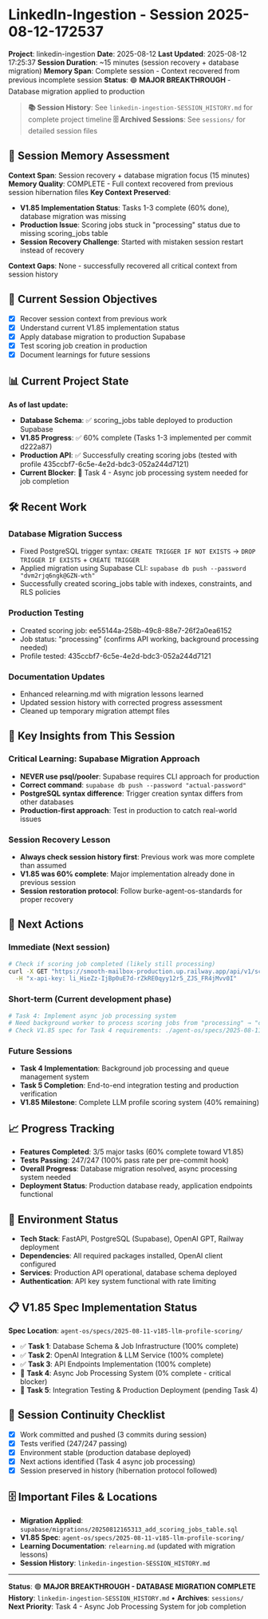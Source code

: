 # LinkedIn-Ingestion - Session 2025-08-12-172537
**Project**: linkedin-ingestion
**Date**: 2025-08-12
**Last Updated**: 2025-08-12 17:25:37
**Session Duration**: ~15 minutes (session recovery + database migration)
**Memory Span**: Complete session - Context recovered from previous incomplete session
**Status**: 🟢 **MAJOR BREAKTHROUGH** - Database migration applied to production

> **📚 Session History**: See `linkedin-ingestion-SESSION_HISTORY.md` for complete project timeline
> **🗄️ Archived Sessions**: See `sessions/` for detailed session files

## 🧠 **Session Memory Assessment**
**Context Span**: Session recovery + database migration focus (15 minutes)
**Memory Quality**: COMPLETE - Full context recovered from previous session hibernation files
**Key Context Preserved**:
- **V1.85 Implementation Status**: Tasks 1-3 complete (60% done), database migration was missing
- **Production Issue**: Scoring jobs stuck in "processing" status due to missing scoring_jobs table
- **Session Recovery Challenge**: Started with mistaken session restart instead of recovery

**Context Gaps**: None - successfully recovered all critical context from session history

## 🎯 **Current Session Objectives**
- [x] Recover session context from previous work
- [x] Understand current V1.85 implementation status
- [x] Apply database migration to production Supabase
- [x] Test scoring job creation in production
- [x] Document learnings for future sessions

## 📊 **Current Project State**
**As of last update:**
- **Database Schema**: ✅ scoring_jobs table deployed to production Supabase
- **V1.85 Progress**: ✅ 60% complete (Tasks 1-3 implemented per commit d222a87)
- **Production API**: ✅ Successfully creating scoring jobs (tested with profile 435ccbf7-6c5e-4e2d-bdc3-052a244d7121)
- **Current Blocker**: 🚧 Task 4 - Async job processing system needed for job completion

## 🛠️ **Recent Work**

### Database Migration Success
- Fixed PostgreSQL trigger syntax: `CREATE TRIGGER IF NOT EXISTS` → `DROP TRIGGER IF EXISTS` + `CREATE TRIGGER`
- Applied migration using Supabase CLI: `supabase db push --password "dvm2rjq6ngk@GZN-wth"`
- Successfully created scoring_jobs table with indexes, constraints, and RLS policies

### Production Testing
- Created scoring job: ee55144a-258b-49c8-88e7-26f2a0ea6152
- Job status: "processing" (confirms API working, background processing needed)
- Profile tested: 435ccbf7-6c5e-4e2d-bdc3-052a244d7121

### Documentation Updates
- Enhanced relearning.md with migration lessons learned
- Updated session history with corrected progress assessment
- Cleaned up temporary migration attempt files

## 🧠 **Key Insights from This Session**

### Critical Learning: Supabase Migration Approach
- **NEVER use psql/pooler**: Supabase requires CLI approach for production
- **Correct command**: `supabase db push --password "actual-password"`
- **PostgreSQL syntax difference**: Trigger creation syntax differs from other databases
- **Production-first approach**: Test in production to catch real-world issues

### Session Recovery Lesson
- **Always check session history first**: Previous work was more complete than assumed
- **V1.85 was 60% complete**: Major implementation already done in previous session
- **Session restoration protocol**: Follow burke-agent-os-standards for proper recovery

## 🚀 **Next Actions**

### Immediate (Next session)
```bash
# Check if scoring job completed (likely still processing)
curl -X GET "https://smooth-mailbox-production.up.railway.app/api/v1/scoring-jobs/ee55144a-258b-49c8-88e7-26f2a0ea6152" \
  -H "x-api-key: li_HieZz-IjBp0uE7d-rZkRE0qyy12r5_ZJS_FR4jMvv0I"
```

### Short-term (Current development phase)
```bash
# Task 4: Implement async job processing system
# Need background worker to process scoring jobs from "processing" → "completed"
# Check V1.85 spec for Task 4 requirements: ./agent-os/specs/2025-08-11-v185-llm-profile-scoring/
```

### Future Sessions
- **Task 4 Implementation**: Background job processing and queue management system
- **Task 5 Completion**: End-to-end integration testing and production verification
- **V1.85 Milestone**: Complete LLM profile scoring system (40% remaining)

## 📈 **Progress Tracking**
- **Features Completed**: 3/5 major tasks (60% complete toward V1.85)
- **Tests Passing**: 247/247 (100% pass rate per pre-commit hook)
- **Overall Progress**: Database migration resolved, async processing system needed
- **Deployment Status**: Production database ready, application endpoints functional

## 🔧 **Environment Status**
- **Tech Stack**: FastAPI, PostgreSQL (Supabase), OpenAI GPT, Railway deployment
- **Dependencies**: All required packages installed, OpenAI client configured
- **Services**: Production API operational, database schema deployed
- **Authentication**: API key system functional with rate limiting

## 📋 **V1.85 Spec Implementation Status**
**Spec Location**: `agent-os/specs/2025-08-11-v185-llm-profile-scoring/`

- ✅ **Task 1**: Database Schema & Job Infrastructure (100% complete)
- ✅ **Task 2**: OpenAI Integration & LLM Service (100% complete) 
- ✅ **Task 3**: API Endpoints Implementation (100% complete)
- 🚧 **Task 4**: Async Job Processing System (0% complete - critical blocker)
- 🚧 **Task 5**: Integration Testing & Production Deployment (pending Task 4)

## 🔄 **Session Continuity Checklist**
- [x] Work committed and pushed (3 commits during session)
- [x] Tests verified (247/247 passing)
- [x] Environment stable (production database deployed)
- [x] Next actions identified (Task 4 async job processing)
- [x] Session preserved in history (hibernation protocol followed)

## 🗄️ **Important Files & Locations**
- **Migration Applied**: `supabase/migrations/20250812165313_add_scoring_jobs_table.sql`
- **V1.85 Spec**: `agent-os/specs/2025-08-11-v185-llm-profile-scoring/`
- **Learning Documentation**: `relearning.md` (updated with migration lessons)
- **Session History**: `linkedin-ingestion-SESSION_HISTORY.md`

---
**Status**: 🟢 **MAJOR BREAKTHROUGH - DATABASE MIGRATION COMPLETE**
**History**: `linkedin-ingestion-SESSION_HISTORY.md` • **Archives**: `sessions/`
**Next Priority**: Task 4 - Async Job Processing System for job completion

